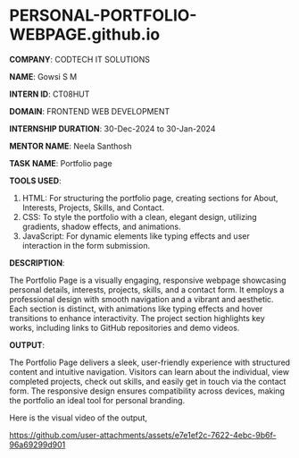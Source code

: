 # PERSONAL-PORTFOLIO-WEBPAGE.github.io

**COMPANY**: CODTECH IT SOLUTIONS

**NAME**: Gowsi S M

**INTERN ID**: CT08HUT

**DOMAIN**: FRONTEND WEB DEVELOPMENT

**INTERNSHIP DURATION**: 30-Dec-2024 to 30-Jan-2024

**MENTOR NAME**: Neela Santhosh 

**TASK NAME**: Portfolio page

**TOOLS USED**: 

1. HTML: For structuring the portfolio page, creating sections for About, Interests, Projects, Skills, and Contact.
2. CSS: To style the portfolio with a clean, elegant design, utilizing gradients, shadow effects, and animations.
3. JavaScript: For dynamic elements like typing effects and user interaction in the form submission.

**DESCRIPTION**:

The Portfolio Page is a visually engaging, responsive webpage showcasing personal details, interests, projects, skills, and a contact form. It employs a professional design with smooth navigation and a vibrant and aesthetic. Each section is distinct, with animations like typing effects and hover transitions to enhance interactivity. The project section highlights key works, including links to GitHub repositories and demo videos.

**OUTPUT**:

The Portfolio Page delivers a sleek, user-friendly experience with structured content and intuitive navigation. Visitors can learn about the individual, view completed projects, check out skills, and easily get in touch via the contact form. The responsive design ensures compatibility across devices, making the portfolio an ideal tool for personal branding.

Here is the visual video of the output,

https://github.com/user-attachments/assets/e7e1ef2c-7622-4ebc-9b6f-96a69299d901
